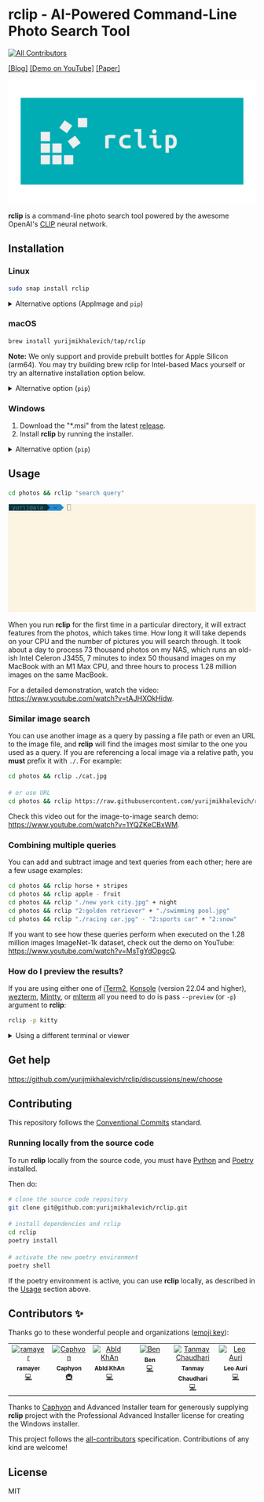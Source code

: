 # rclip - AI-Powered Command-Line Photo Search Tool
<!-- ALL-CONTRIBUTORS-BADGE:START - Do not remove or modify this section -->
[![All Contributors](https://img.shields.io/badge/all_contributors-6-orange.svg?style=flat-square)](#contributors-)
<!-- ALL-CONTRIBUTORS-BADGE:END -->

[[Blog]](https://mikhalevi.ch/rclip-an-ai-powered-command-line-photo-search-tool/) [[Demo on YouTube]](https://www.youtube.com/watch?v=tAJHXOkHidw) [[Paper]](https://www.thinkmind.org/index.php?view=article&articleid=content_2023_1_20_60011)

<div align="center">
  <img alt="rclip logo" src="https://raw.githubusercontent.com/yurijmikhalevich/rclip/main/resources/logo-transparent.png" width="600px" />
</div>

**rclip** is a command-line photo search tool powered by the awesome OpenAI's [CLIP](https://github.com/openai/CLIP) neural network.

## Installation

### Linux

```bash
sudo snap install rclip
```

<details>
  <summary>Alternative options (AppImage and <code>pip</code>)</summary>

  If your Linux distribution doesn't support [snap](https://snapcraft.io/rclip), you can use one of the alternative installation options:

  #### AppImage (self-contained x86_64 executable)

  On Linux x86_64, you can install **rclip** as a self-contained executable.

  1. Download the AppImage from the latest [release](https://github.com/yurijmikhalevich/rclip/releases).

  2. Execute the following commands:

  ```bash
  chmod +x <downloaded AppImage filename>
  sudo mv <downloaded AppImage filename> /usr/local/bin/rclip
  ```

  #### Using <code>pip</code>

  ```bash
  pip install --extra-index-url https://download.pytorch.org/whl/cpu rclip
  ```
</details>

### macOS

```bash
brew install yurijmikhalevich/tap/rclip
```

**Note:** We only support and provide prebuilt bottles for Apple Silicon (arm64). You may try building brew rclip for Intel-based Macs yourself or try an alternative installation option below.

<details>
  <summary>Alternative option (<code>pip</code>)</summary>

  ```bash
  pip install rclip
  ```
</details>

### Windows

1. Download the "*.msi" from the latest [release](https://github.com/yurijmikhalevich/rclip/releases).
2. Install **rclip** by running the installer.

<details>
  <summary>Alternative option (<code>pip</code>)</summary>

  ```bash
  pip install rclip
  ```
</details>

## Usage

```bash
cd photos && rclip "search query"
```

<img alt="rclip usage demo" src="https://raw.githubusercontent.com/yurijmikhalevich/rclip/main/resources/rclip-usage.gif" width="640px" />

When you run **rclip** for the first time in a particular directory, it will extract features from the photos, which takes time. How long it will take depends on your CPU and the number of pictures you will search through. It took about a day to process 73 thousand photos on my NAS, which runs an old-ish Intel Celeron J3455, 7 minutes to index 50 thousand images on my MacBook with an M1 Max CPU, and three hours to process 1.28 million images on the same MacBook.

For a detailed demonstration, watch the video: https://www.youtube.com/watch?v=tAJHXOkHidw.

### Similar image search

You can use another image as a query by passing a file path or even an URL to the image file, and **rclip** will find the images most similar to the one you used as a query. If you are referencing a local image via a relative path, you **must** prefix it with `./`. For example:

```bash
cd photos && rclip ./cat.jpg

# or use URL
cd photos && rclip https://raw.githubusercontent.com/yurijmikhalevich/rclip/main/tests/e2e/images/cat.jpg
```

Check this video out for the image-to-image search demo: https://www.youtube.com/watch?v=1YQZKeCBxWM.

### Combining multiple queries

You can add and subtract image and text queries from each other; here are a few usage examples:

```bash
cd photos && rclip horse + stripes
cd photos && rclip apple - fruit
cd photos && rclip "./new york city.jpg" + night
cd photos && rclip "2:golden retriever" + "./swimming pool.jpg"
cd photos && rclip "./racing car.jpg" - "2:sports car" + "2:snow"
```

If you want to see how these queries perform when executed on the 1.28 million images ImageNet-1k dataset, check out the demo on YouTube: https://www.youtube.com/watch?v=MsTgYdOpgcQ.

### How do I preview the results?

If you are using either one of [iTerm2](https://iterm2.com/), [Konsole](https://konsole.kde.org/) (version 22.04 and higher), [wezterm](https://wezfurlong.org/wezterm/), [Mintty](https://mintty.github.io/), or [mlterm](https://mlterm.sourceforge.net/) all you need to do is pass `--preview` (or `-p`) argument to **rclip**:

```bash
rclip -p kitty
```

<details>
  <summary>Using a different terminal or viewer</summary>

  If you are using any other terminal or want to view the results in your viewer of choice, you can pass the output of **rclip** to it. For example, on Linux, the command from below will open top-5 results for "kitty" in your default image viewer:

  ```bash
  rclip -f -t 5 kitty | xargs -d '\n' -n 1 xdg-open
  ```

  The `-f` param or `--filepath-only` makes **rclip** print the file paths only, without scores or the header, which makes it ideal to use together with a custom viewer as in the example.
  
  I prefer to use **feh**'s thumbnail mode to preview multiple results:

  ```bash
  rclip -f -t 5 kitty | feh -f - -t
  ```
</details>

## Get help

https://github.com/yurijmikhalevich/rclip/discussions/new/choose

## Contributing

This repository follows the [Conventional Commits](https://www.conventionalcommits.org/en/v1.0.0/) standard.

### Running locally from the source code

To run **rclip** locally from the source code, you must have [Python](https://www.python.org/downloads/) and [Poetry](https://python-poetry.org/) installed.

Then do:
```bash
# clone the source code repository
git clone git@github.com:yurijmikhalevich/rclip.git

# install dependencies and rclip
cd rclip
poetry install

# activate the new poetry environment
poetry shell
```

If the poetry environment is active, you can use **rclip** locally, as described in the [Usage](#usage) section above.

## Contributors ✨

Thanks go to these wonderful people and organizations ([emoji key](https://allcontributors.org/docs/en/emoji-key)):

<!-- ALL-CONTRIBUTORS-LIST:START - Do not remove or modify this section -->
<!-- prettier-ignore-start -->
<!-- markdownlint-disable -->
<table>
  <tbody>
    <tr>
      <td align="center" valign="top" width="14.28%"><a href="https://github.com/ramayer"><img src="https://avatars.githubusercontent.com/u/72320?v=4?s=100" width="100px;" alt="ramayer"/><br /><sub><b>ramayer</b></sub></a><br /><a href="https://github.com/yurijmikhalevich/rclip/commits?author=ramayer" title="Code">💻</a></td>
      <td align="center" valign="top" width="14.28%"><a href="https://www.caphyon.com"><img src="https://avatars.githubusercontent.com/u/15829334?v=4?s=100" width="100px;" alt="Caphyon"/><br /><sub><b>Caphyon</b></sub></a><br /><a href="#infra-Caphyon" title="Infrastructure (Hosting, Build-Tools, etc)">🚇</a></td>
      <td align="center" valign="top" width="14.28%"><a href="http://abidkhan484.github.io"><img src="https://avatars.githubusercontent.com/u/15053047?v=4?s=100" width="100px;" alt="AbId KhAn"/><br /><sub><b>AbId KhAn</b></sub></a><br /><a href="https://github.com/yurijmikhalevich/rclip/commits?author=abidkhan484" title="Code">💻</a></td>
      <td align="center" valign="top" width="14.28%"><a href="https://cl4r1ty.dev"><img src="https://avatars.githubusercontent.com/u/136800640?v=4?s=100" width="100px;" alt="Ben"/><br /><sub><b>Ben</b></sub></a><br /><a href="https://github.com/yurijmikhalevich/rclip/commits?author=Cl4r1ty-1" title="Code">💻</a></td>
      <td align="center" valign="top" width="14.28%"><a href="https://techtracer.pages.dev"><img src="https://avatars.githubusercontent.com/u/48885301?v=4?s=100" width="100px;" alt="Tanmay Chaudhari"/><br /><sub><b>Tanmay Chaudhari</b></sub></a><br /><a href="https://github.com/yurijmikhalevich/rclip/commits?author=tanmayc07" title="Code">💻</a></td>
      <td align="center" valign="top" width="14.28%"><a href="http://leoauri.com"><img src="https://avatars.githubusercontent.com/u/10868855?v=4?s=100" width="100px;" alt="Leo Auri"/><br /><sub><b>Leo Auri</b></sub></a><br /><a href="https://github.com/yurijmikhalevich/rclip/commits?author=leoauri" title="Code">💻</a></td>
    </tr>
  </tbody>
</table>

<!-- markdownlint-restore -->
<!-- prettier-ignore-end -->

<!-- ALL-CONTRIBUTORS-LIST:END -->

Thanks to [Caphyon](https://github.com/Caphyon) and Advanced Installer team for generously supplying **rclip** project with the Professional Advanced Installer license for creating the Windows installer.

This project follows the [all-contributors](https://github.com/all-contributors/all-contributors) specification. Contributions of any kind are welcome!

## License

MIT
